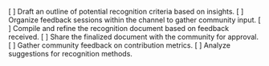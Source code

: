 [ ] Draft an outline of potential recognition criteria based on insights.
[ ] Organize feedback sessions within the channel to gather community input.
[ ] Compile and refine the recognition document based on feedback received.
[ ] Share the finalized document with the community for approval.
[ ] Gather community feedback on contribution metrics.
[ ] Analyze suggestions for recognition methods.